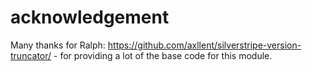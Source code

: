 # acknowledgement

Many thanks for Ralph: https://github.com/axllent/silverstripe-version-truncator/ - for providing a lot of the base code for this module.
